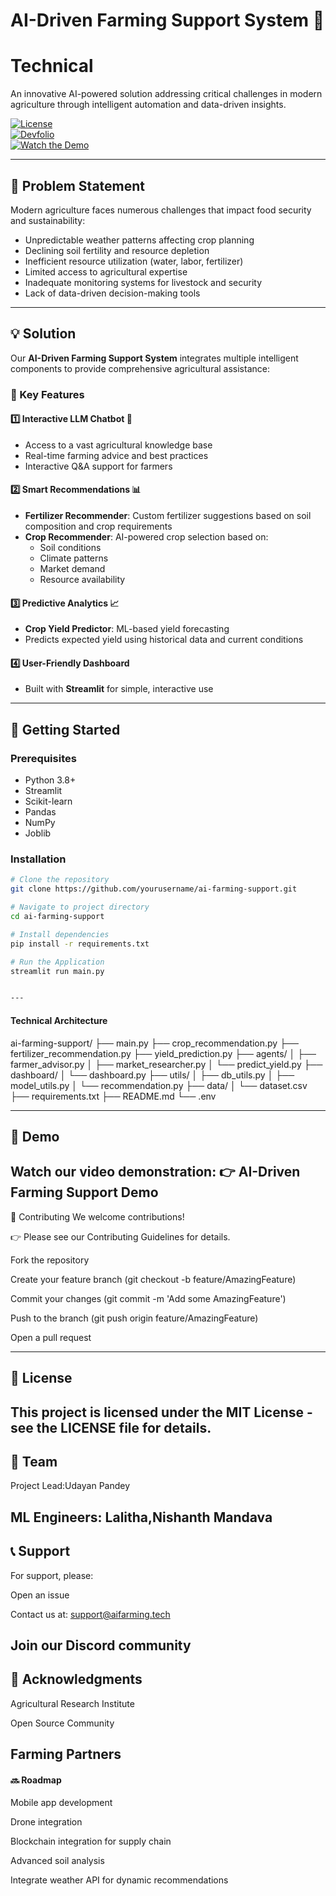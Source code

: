 # AI-Driven Farming Support System 🌾  
# Technical
An innovative AI-powered solution addressing critical challenges in modern agriculture through intelligent automation and data-driven insights.  

[![License](https://img.shields.io/badge/license-MIT-blue.svg)](LICENSE)  
[![Devfolio](https://img.shields.io/badge/Devfolio-Overview-blue)](https://devfolio.co/projects/agrismart-0794)  
[![Watch the Demo](https://img.shields.io/badge/Demo-YouTube-red)](https://youtu.be/FhTiJ4SFV04)

---

## 🎯 Problem Statement  

Modern agriculture faces numerous challenges that impact food security and sustainability:  

- Unpredictable weather patterns affecting crop planning  
- Declining soil fertility and resource depletion  
- Inefficient resource utilization (water, labor, fertilizer)  
- Limited access to agricultural expertise  
- Inadequate monitoring systems for livestock and security  
- Lack of data-driven decision-making tools  

---

## 💡 Solution  

Our **AI-Driven Farming Support System** integrates multiple intelligent components to provide comprehensive agricultural assistance:  

### 🌟 Key Features  

#### 1️⃣ Interactive LLM Chatbot 🤖  
- Access to a vast agricultural knowledge base  
- Real-time farming advice and best practices  
- Interactive Q&A support for farmers  

#### 2️⃣ Smart Recommendations 📊  
- **Fertilizer Recommender**: Custom fertilizer suggestions based on soil composition and crop requirements  
- **Crop Recommender**: AI-powered crop selection based on:  
  - Soil conditions  
  - Climate patterns  
  - Market demand  
  - Resource availability  

#### 3️⃣ Predictive Analytics 📈  
- **Crop Yield Predictor**: ML-based yield forecasting  
- Predicts expected yield using historical data and current conditions  

#### 4️⃣ User-Friendly Dashboard  
- Built with **Streamlit** for simple, interactive use  

---

## 🚀 Getting Started  

### Prerequisites  

- Python 3.8+  
- Streamlit  
- Scikit-learn  
- Pandas  
- NumPy  
- Joblib  

### Installation  

```bash
# Clone the repository
git clone https://github.com/yourusername/ai-farming-support.git

# Navigate to project directory
cd ai-farming-support

# Install dependencies
pip install -r requirements.txt

# Run the Application
streamlit run main.py


---
```
#### **Technical Architecture**



ai-farming-support/
├── main.py
├── crop_recommendation.py
├── fertilizer_recommendation.py
├── yield_prediction.py
├── agents/
│   ├── farmer_advisor.py
│   ├── market_researcher.py
│   └── predict_yield.py
├── dashboard/
│   └── dashboard.py
├── utils/
│   ├── db_utils.py
│   ├── model_utils.py
│   └── recommendation.py
├── data/
│   └── dataset.csv
├── requirements.txt
├── README.md
└── .env


---

## 🎥 Demo
Watch our video demonstration: 👉 AI-Driven Farming Support Demo
---
🤝 Contributing
We welcome contributions!

👉 Please see our Contributing Guidelines for details.

Fork the repository

Create your feature branch (git checkout -b feature/AmazingFeature)

Commit your changes (git commit -m 'Add some AmazingFeature')

Push to the branch (git push origin feature/AmazingFeature)

Open a pull request

---
## 📄 License
This project is licensed under the MIT License - see the LICENSE file for details.
---
## 👥 Team
Project Lead:Udayan Pandey

ML Engineers: Lalitha,Nishanth Mandava
---
## 📞 Support
For support, please:

Open an issue

Contact us at: support@aifarming.tech

Join our Discord community
---
## 🙏 Acknowledgments
Agricultural Research Institute

Open Source Community

Farming Partners
---
#### 🔜 Roadmap
 Mobile app development

 Drone integration

 Blockchain integration for supply chain

 Advanced soil analysis

 Integrate weather API for dynamic recommendations



